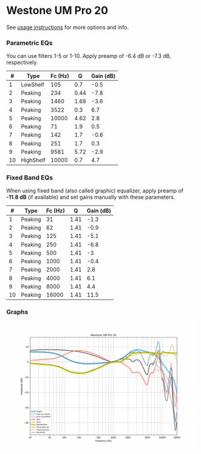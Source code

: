 # Westone UM Pro 20
See [usage instructions](https://github.com/jaakkopasanen/AutoEq#usage) for more options and info.

### Parametric EQs
You can use filters 1-5 or 1-10. Apply preamp of -6.4 dB or -7.3 dB, respectively.

|   # | Type      |   Fc (Hz) |    Q |   Gain (dB) |
|-----|-----------|-----------|------|-------------|
|   1 | LowShelf  |       105 | 0.7  |        -0.5 |
|   2 | Peaking   |       234 | 0.44 |        -7.8 |
|   3 | Peaking   |      1460 | 1.68 |        -3.6 |
|   4 | Peaking   |      3522 | 0.3  |         6.7 |
|   5 | Peaking   |     10000 | 4.62 |         2.8 |
|   6 | Peaking   |        71 | 1.9  |         0.5 |
|   7 | Peaking   |       142 | 1.7  |        -0.6 |
|   8 | Peaking   |       251 | 1.7  |         0.3 |
|   9 | Peaking   |      9581 | 5.72 |        -2.9 |
|  10 | HighShelf |     10000 | 0.7  |         4.7 |

### Fixed Band EQs
When using fixed band (also called graphic) equalizer, apply preamp of **-11.8 dB** (if available) and set gains manually with these parameters.

|   # | Type    |   Fc (Hz) |    Q |   Gain (dB) |
|-----|---------|-----------|------|-------------|
|   1 | Peaking |        31 | 1.41 |        -1.3 |
|   2 | Peaking |        62 | 1.41 |        -0.9 |
|   3 | Peaking |       125 | 1.41 |        -5.1 |
|   4 | Peaking |       250 | 1.41 |        -6.8 |
|   5 | Peaking |       500 | 1.41 |        -3   |
|   6 | Peaking |      1000 | 1.41 |        -0.4 |
|   7 | Peaking |      2000 | 1.41 |         2.8 |
|   8 | Peaking |      4000 | 1.41 |         6.1 |
|   9 | Peaking |      8000 | 1.41 |         4.4 |
|  10 | Peaking |     16000 | 1.41 |        11.5 |

### Graphs
![](./Westone%20UM%20Pro%2020.png)
